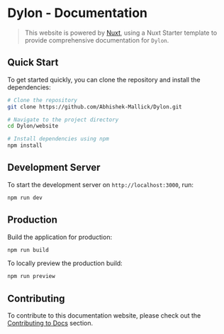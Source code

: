 # Dylon - Documentation

> This website is powered by [Nuxt](https://nuxt.com/), using a Nuxt Starter template to provide comprehensive documentation for `Dylon`.


## Quick Start
To get started quickly, you can clone the repository and install the dependencies:


```bash [Terminal]
# Clone the repository
git clone https://github.com/Abhishek-Mallick/Dylon.git

# Navigate to the project directory
cd Dylon/website

# Install dependencies using npm
npm install
```

## Development Server
To start the development server on `http://localhost:3000`, run:

```bash [Terminal]
npm run dev
```

## Production

Build the application for production:

```bash
npm run build
```

To locally preview the production build:

```bash
npm run preview
```

## Contributing

To contribute to this documentation website, please check out the [Contributing to Docs](https://github.com/Abhishek-Mallick/Dylon/blob/main/CONTRIBUTING.md#contributing-to-docs) section.

